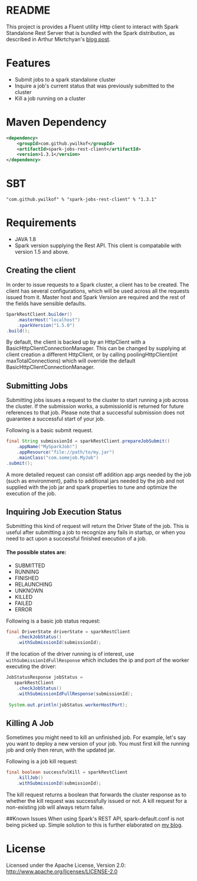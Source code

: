 # README #

This project is provides a Fluent utility Http client to interact with Spark Standalone Rest Server that is bundled with the Spark distribution, as described in Arthur Mkrtchyan's [blog post](http://arturmkrtchyan.com/apache-spark-hidden-rest-api).
 
# Features
- Submit jobs to a spark standalone cluster
- Inquire a job's current status that was previously submitted to the cluster
- Kill a job running on a cluster

# Maven Dependency

```xml
<dependency>
    <groupId>com.github.ywilkof</groupId>
    <artifactId>spark-jobs-rest-client</artifactId>
    <version>1.3.1</version>
</dependency>
```

# SBT
```
"com.github.ywilkof" % "spark-jobs-rest-client" % "1.3.1"
```


# Requirements
- JAVA 1.8
- Spark version supplying the Rest API. This client is compatabile with version 1.5 and above. 

## Creating the client

In order to issue requests to a Spark cluster, a client has to be created.
The client has several configurations, which will be used across all the requests issued from it.
Master host and Spark Version are required and the rest of the fields have sensible defaults.

``` java
SparkRestClient.builder()
    .masterHost("localhost")
    .sparkVersion("1.5.0")
.build();
```

By default, the client is backed up by an HttpClient with a BasicHttpClientConnectionManager.
This can be changed by supplying at client creation a different HttpClient, or by calling poolingHttpClient(int maxTotalConnections) which will override the default BasicHttpClientConnectionManager.
 
## Submitting Jobs

Submitting jobs issues a request to the cluster to start running a job across the cluster. 
If the submission works, a submissionId is returned for future references to that job.
Please note that a successful submission does not guarantee a successful start of your job.

Following is a basic submit request.

``` java 
final String submissionId = sparkRestClient.prepareJobSubmit()
    .appName("MySparkJob!")
    .appResource("file://path/to/my.jar")
    .mainClass("com.somejob.MyJob")
.submit();
```

A more detailed request can consist off addition app args needed by the job (such as environment),
paths to additional jars needed by the job and not supplied with the job jar and spark properties to tune and optimize 
the execution of the job.

## Inquiring Job Execution Status

Submitting this kind of request will return the Driver State of the job.
This is useful after submitting a job to recognize any fails in startup, or when you need to act upon
a successful finished execution of a job.

#### The possible states are:
- SUBMITTED
- RUNNING
- FINISHED
- RELAUNCHING 
- UNKNOWN
- KILLED
- FAILED
- ERROR


Following is a basic job status request:

``` java 
final DriverState driverState = sparkRestClient
    .checkJobStatus()
    .withSubmissionId(submissionId);
```

If the location of the driver running is of interest, use `withSubmissionIdFullResponse`
which includes the ip and port of the worker executing the driver:

``` java 
JobStatusResponse jobStatus = 
   sparkRestClient
    .checkJobStatus()
    .withSubmissionIdFullResponse(submissionId);
    
 System.out.println(jobStatus.workerHostPort);
```

## Killing A Job

Sometimes you might need to kill an unfinished job. For example, let's say you want to deploy a new version
of your job. You must first kill the running job and only then rerun, with the updated jar.

Following is a job kill request:

``` java 
final boolean successfulKill = sparkRestClient
    .killJob() 
    .withSubmissionId(submissionId);
```

The kill request returns a boolean that forwards the cluster response as to whether the kill request was successfully issued or not.
A kill request for a non-existing job will always return false.

##Known Issues
When using Spark's REST API, spark-default.conf is not being picked up. Simple solution to this is further elaborated on [my blog](http://www.yonatanwilkof.net/spark-rest-job-submit-api-environment-variable/).
# License
 
 Licensed under the Apache License, Version 2.0: http://www.apache.org/licenses/LICENSE-2.0
